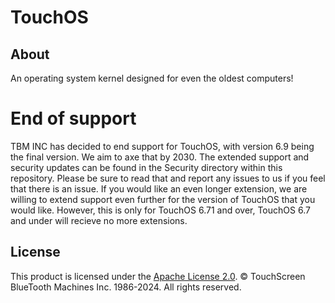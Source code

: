 # TouchOS

## About

An operating system kernel designed for even the oldest computers!

# End of support

TBM INC has decided to end support for TouchOS, with version 6.9 being the final version. We aim to axe that by 2030. The extended support and security updates can be found in the Security directory within this repository. Please be sure to read that and report any issues to us if you feel that there is an issue. If you would like an even longer extension, we are willing to extend support even further for the version of TouchOS that you would like. However, this is only for TouchOS 6.71 and over, TouchOS 6.7 and under will recieve no more extensions.

## License

This product is licensed under the [Apache License 2.0](https://github.com/TouchScreen-BlueTooth-Machines/TouchOS/blob/main/LICENSE). © TouchScreen BlueTooth Machines Inc. 1986-2024. All rights reserved.
